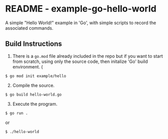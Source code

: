 # README - example-go-hello-world

A simple "Hello World!" example in 'Go', with simple scripts to record the associated commands.

 ## Build Instructions

 1. There is a `go.mod` file already included in the repo but if you want to start from scratch, using only the source code, then initalize 'Go' build environment. (

 
```
$ go mod init example/hello
```
2. Compile the source.
```
$ go build hello-world.go
``` 

3. Execute the program.
```
$ go run .
```
or 
```
$ ./hello-world
```
